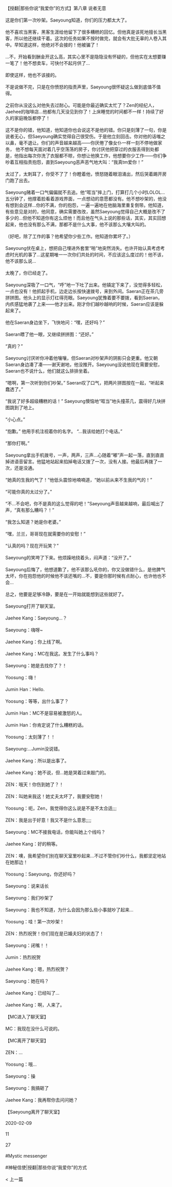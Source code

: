 <br/><br/>【授翻|那些你说“我爱你”的方式】第八章 说者无意<br/><br/>这是你们第一次吵架。Saeyoung知道，你们的压力都太大了。<br/><br/>他不喜欢当黑客，黑客生涯给他留下了很多糟糕的回忆。但他真是该死地擅长当黑客，所以他还继续干着。这次的任务如果不按时做完，就会有大批无辜的人卷入其中。早知道这样，他绝对不会接的！他被骗了！<br/><br/>...不，开始看到酬金开这么高，其实心里不是隐隐没有怀疑的，但他实在太想要赚一笔了！他不想卖车，可快付不起月供了...<br/><br/>即使这样，他也不该接的。<br/><br/>不是说做不完，只是在你愤怒的指责声里，Saeyoung很怀疑这么做到底值不值得。<br/><br/>之前你从没这么对他失去过耐心。可能是你最近确实太忙了？Zen的经纪人，Jaehee的咖啡店...他都有几天没见到你了！上床睡觉的时间都不一样！持续了好久的家庭晚饭都停了！<br/><br/>这不是你的错，他知道，他知道你也会说这不是他的错。你只是刻薄了一句，你是说者无心，但Saeyoung确实觉得自己很受伤。于是他立刻回击。你对他的话嗤之以鼻，毫不退让。你们的声音越来越高——你厌倦了像女仆一样一刻不停地做家务， 他不想每天面对着几乎空荡荡的房子，你讨厌他把穿过的衣服丢得到处都是，他指出每次你洗了衣服都不晾，你想让他换工作，他想要你少工作——你们争吵着互相指责抱怨，直到Saeyoung恶声恶气地大叫：“我真tm爱你！”<br/><br/>太过了，太刺耳了，你受不了了！你瞪着他，愤怒随着眼泪涌出，然后哭着踢开房门跑了出去。<br/><br/>Saeyoung赌着一口气偏偏就不去追。他“哐当”摔上门，打算打几个小时LOLOL...五分钟了，他撑着脸看着游戏界面，一点想动的意愿都没有。他不想吵架的，他没有想到会这样...你的不满，你的抱怨，一遍一遍地在他脑海里重复倒带。他知道，有些意见是对的，他同意，确实需要改改，虽然Saeyoung觉得自己大概是改不了多少的...但他不知道你有这么烦他！而且他在气头上说的那些话，其实，其实回想起来，他也没有那么不满，那都不是什么大事，他不该那么大嚷大叫的。<br/><br/>（好吧，除了工作的事？他希望你少些工作。他知道你累坏了。）<br/><br/>Saeyoung伏在桌上，想把自己埋进外套里“啪”地突然消失。也许开始认真考虑考虑时光机的事了...这星期唯一一次你们共处的时间，不应该这么度过的！他不该，他不该那么说...<br/><br/>太晚了，你已经走了。<br/><br/>Saeyoung深吸了一口气，“呼”地一下吐了出来。他镇定下来了，没觉得多轻松，一点也没有！他抓起手机，边走边长按快速拨号，来到外间。Saeran正在茶几旁拼拼图。他头上的显示灯红得亮眼。Saeyoung犹豫着要不要拨，看到Saeran，内疚感猛地袭了上来——他才出来。刚才你们越吵越响的时候，Saeran应该是躲起来了。<br/><br/>他在Saeran身边坐下，飞快地问：“嘿，还好吗？”<br/><br/>Saeran瞟了他一眼，又继续拼拼图：“还好。”<br/><br/>“真的？”<br/><br/>Saeyoung讨厌听你冲着他嚷嚷，但Saeran对吵架声的阴影只会更重。他又朝Saeran身边凑了凑——谢天谢地，他没推开。Saeyoung没说他现在需要安慰，Saeran也不说什么，他们就这么排排坐着。<br/><br/>“嗯啊，第一次听到你们吵架。” Saeran叹了口气，把两片拼图按在一起，“听起来蠢透了。”<br/><br/>“我说了好多超级糟糕的话！” Saeyoung懊恼地“哐当”地头撞茶几，震得好几块拼图跳到了地上。<br/><br/>“小心点。”<br/><br/>“抱歉。” 他用手机注视着你的名字。 “...我该给她打个电话。”<br/><br/>“那你打啊。”<br/><br/>Saeyoung拿出手机拨号，一声，两声，三声...心随着“嘟”声一起一落，直到直直掉进语音留言。他猛地站起来掐掉电话又拨了一次，没有人接。他最后再拨了一次，还是没通。<br/><br/>“她真的生我的气了！”他低头震惊地喃喃道，“她以前从来不生我的气的！”<br/><br/>“可能你真的太过分了。”<br/><br/>“不...不会吧，你不是真的这么觉得的吧！”Saeyoung声音越来越响，最后喊出了声，“真有那么糟吗？！”<br/><br/>“我怎么知道？她是你老婆。”<br/><br/>“嘿，兰兰，哥哥现在就需要你的安慰！”<br/><br/>“认真的吗？现在开玩笑？”<br/><br/>Saeyoung的笑垮了下来。他烦躁地挠着头，闷声道：“没开了。”<br/><br/>Saeyoung后悔了，他想道歉了，他不该那么吼你的，你又没做错什么，是他脾气太坏，你在抱怨他的时候他不该还嘴的...不，要是你那时候有点耐心，也许他也不会...<br/><br/>总之，他要是足够冷静，要是在一开始就能想到这些就好了。<br/><br/>Saeyoung打开了聊天室。<br/><br/>Jaehee Kang：Saeyoung...？<br/><br/>Saeyoung：嗨呀~<br/><br/>Jaehee Kang：你上线了啊。<br/><br/>Jaehee Kang：MC在我这。发生了什么事吗？<br/><br/>Saeyoung：她是去找你了？！<br/><br/>Yoosung：嗨！<br/><br/>Jumin Han：Hello.<br/><br/>Yoosung：等等，出什么事了？<br/><br/>Jumin Han：MC不是容易被激怒的人。<br/><br/>Jumin Han：你肯定说了什么糟糕的话。<br/><br/>Yoosung：太刻薄了！！<br/><br/>Saeyoung:...Jumin没说错。<br/><br/>Jaehee Kang：所以是出事了。<br/><br/>Jaehee Kang：她不说，但...她是哭着过来敲门的。<br/><br/>ZEN：哦天！你伤到她了？！<br/><br/>ZEN：叫她来我这！她丈夫太坏了，我要安慰她！<br/><br/>Yoosung：呃，Zen，我觉得你这么说是不是不太合适;;;<br/><br/>ZEN：我是出于好意！我又不是什么意思;;;;<br/><br/>Saeyoung：MC不接我电话，你能叫她上个线吗？<br/><br/>Jaehee Kang：好的稍等。<br/><br/>ZEN：噢，我希望你们别在聊天室里吵起来...不过不管你们吵什么，我都坚定地站在她那边！<br/><br/>Yoosung：Saeyoung，你还好吗？<br/><br/>Saeyoung：说来话长<br/><br/>Saeyoung：我们吵架了<br/><br/>Saeyoung：我也不知道，为什么会因为那么些小事就吵了起来...<br/><br/>Yoosung：哇！第一次吵架！<br/><br/>ZEN：热烈祝贺！你们现在是已婚夫妇的状态了！<br/><br/>Saeyoung：闭嘴！！<br/><br/>Jumin：热烈祝贺<br/><br/>Jaehee Kang：嗯，热烈祝贺？<br/><br/>Saeyoung：她在吗？<br/><br/>Jaehee Kang：已经叫了...<br/><br/>Jaehee Kang：啊，人来了。<br/><br/>【MC进入了聊天室】<br/><br/>MC：我现在没什么可说的。<br/><br/>【MC离开了聊天室】<br/><br/>ZEN：...<br/><br/>Yoosung：哦...<br/><br/>Saeyoung：操<br/><br/>Saeyoung：我搞砸了<br/><br/>Jaehee Kang：我再帮你去问问她？<br/><br/>【Saeyoung离开了聊天室】<br/><br/>2020-02-09<br/><br/>11<br/><br/>27<br/><br/>#Mystic messenger<br/><br/>#神秘信使|授翻|那些你说“我爱你”的方式<br/><br/>< 上一篇<br/><br/>